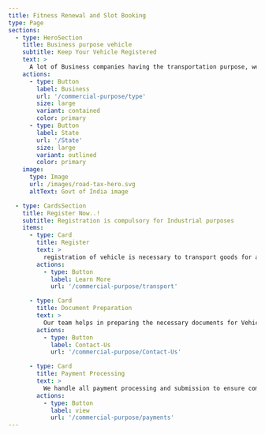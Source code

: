 ```yaml
---
title: Fitness Renewal and Slot Booking
type: Page
sections:
  - type: HeroSection
    title: Business purpose vehicle
    subtitle: Keep Your Vehicle Registered
    text: >
      A lot of Business companies having the transportation purpose, we simplify their transportation more easy with special permits.
    actions:
      - type: Button
        label: Business
        url: '/commercial-purpose/type'
        size: large
        variant: contained
        color: primary
      - type: Button
        label: State
        url: '/State'
        size: large
        variant: outlined
        color: primary
    image:
      type: Image
      url: /images/road-tax-hero.svg
      altText: Govt of India image

  - type: CardsSection
    title: Register Now..!
    subtitle: Registration is compulsory for Industrial purposes
    items:
      - type: Card
        title: Register
        text: >
          registration of vehicle is necessary to transport goods for an industry
        actions:
          - type: Button
            label: Learn More
            url: '/commercial-purpose/transport'

      - type: Card
        title: Document Preparation
        text: >
          Our team helps in preparing the necessary documents for Vehicle Registration.
        actions:
          - type: Button
            label: Contact-Us
            url: '/commercial-purpose/Contact-Us'

      - type: Card
        title: Payment Processing
        text: >
          We handle all payment processing and submission to ensure compliance.
        actions:
          - type: Button
            label: view
            url: '/commercial-purpose/payments'
---
```

